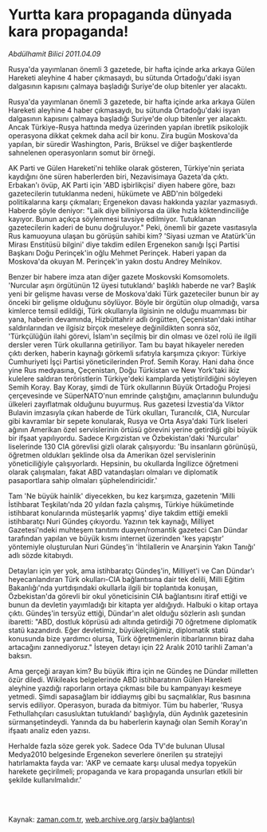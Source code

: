 # Yurtta kara propaganda dünyada kara propaganda!

*Abdülhamit Bilici 2011.04.09*

<td class="columnist-detail">
<p>Rusya'da yayımlanan önemli 3 gazetede, bir hafta içinde arka arkaya Gülen Hareketi aleyhine 4 haber çıkmasaydı, bu sütunda Ortadoğu'daki isyan dalgasının kapısını çalmaya başladığı Suriye'de olup bitenler yer alacaktı.</p>
<p>
<div id="haberMetinDiv">
<p>
Rusya'da yayımlanan önemli 3 gazetede, bir hafta içinde arka arkaya Gülen Hareketi aleyhine 4 haber çıkmasaydı, bu sütunda Ortadoğu'daki isyan dalgasının kapısını çalmaya başladığı Suriye'de olup bitenler yer alacaktı. Ancak Türkiye-Rusya hattında medya üzerinden yapılan ibretlik psikolojik operasyona dikkat çekmek daha acil bir konu. Zira bugün Moskova'da yapılan, bir süredir Washington, Paris, Brüksel ve diğer başkentlerde sahnelenen operasyonların somut bir örneği.
<p>
AK Parti ve Gülen Hareketi'ni tehlike olarak gösteren, Türkiye'nin şeriata kaydığını öne süren haberlerden biri, Nezavisimaya Gazeta'da çıktı. Erbakan'ı övüp, AK Parti için 'ABD işbirlikçisi' diyen habere göre, bazı gazetecilerin tutuklanma nedeni, hükümete ve ABD'nin bölgedeki politikalarına karşı çıkmaları; Ergenekon davası hakkında yazılar yazmasıydı. Haberde şöyle deniyor: "Laik diye biliniyorsa da ülke hızla köktendinciliğe kayıyor. Bunun açıkça söylenmesi tavsiye edilmiyor. Tutuklanan gazetecilerin kaderi de bunu doğruluyor." Peki, önemli bir gazete vasıtasıyla Rus kamuoyuna ulaşan bu görüşün sahibi kim? 'Siyasi uzman ve Atatürk'ün Mirası Enstitüsü bilgini' diye takdim edilen Ergenekon sanığı İşçi Partisi Başkanı Doğu Perinçek'in oğlu Mehmet Perinçek. Haberi yapan da Moskova'da okuyan M. Perinçek'in yakın dostu Andrey Melnikov.
<p>
Benzer bir habere imza atan diğer gazete Moskovski Komsomolets. 'Nurcular aşırı örgütünün 12 üyesi tutuklandı' başlıklı haberde ne var? Başlık yeni bir gelişme havası verse de Moskova'daki Türk gazeteciler bunun bir ay önceki bir gelişme olduğunu söylüyor. Böyle bir örgütün olup olmadığı, varsa kimlerce temsil edildiği, Türk okullarıyla ilgisinin ne olduğu muamması bir yana, haberin devamında, Hizbüttahrir adlı örgütten, Çeçenistan'daki intihar saldırılarından ve ilgisiz birçok meseleye değinildikten sonra söz, 'Türkçülüğün ilahi görevi, İslam'ın seçilmiş bir din olması ve özel rolü ile ilgili dersler veren Türk okullarına getiriliyor. Tam bu bayat hikayeler nereden çıktı derken, haberin kaynağı görkemli sıfatıyla karşımıza çıkıyor: Türkiye Cumhuriyeti İşçi Partisi yöneticilerinden Prof. Semih Koray. Hani daha önce yine Rus medyasına, Çeçenistan, Doğu Türkistan ve New York'taki ikiz kulelere saldıran teröristlerin Türkiye'deki kamplarda yetiştirildiğini söyleyen Semih Koray. Bay Koray, şimdi de Türk okullarının Büyük Ortadoğu Projesi çerçevesinde ve SüperNATO'nun emrinde çalıştığını, amaçlarının bulunduğu ülkeleri zayıflatmak olduğunu buyurmuş.
Rus gazetesi İzvestia'da Viktor Bulavin imzasıyla çıkan haberde de Türk okulları, Turancılık, CIA, Nurcular gibi kavramlar bir sepete konularak, Rusya ve Orta Asya'daki Türk liseleri ağının Amerikan özel servislerinin örtüsü görevini yerine getirdiği gibi büyük bir ifşaat yapılıyordu. Sadece Kırgızistan ve Özbekistan'daki 'Nurcular' liselerinde 130 CIA görevlisi gizli olarak çalışıyordu: 'Bu insanların görünüşü, öğretmen oldukları şeklinde olsa da Amerikan özel servislerinin yöneticiliğiyle çalışıyorlardı. Hepsinin, bu okullarda İngilizce öğretmeni olarak çalışmaları, fakat ABD vatandaşları olmaları ve diplomatik pasaportlara sahip olmaları şüphelendiricidir.'
<p>
Tam 'Ne büyük hainlik' diyecekken, bu kez karşımıza, gazetenin 'Milli İstihbarat Teşkilatı'nda 20 yıldan fazla çalışmış, Türkiye hükümetinde istihbarat konularında müsteşarlık yapmış' diye takdim ettiği emekli istihbaratçı Nuri Gündeş çıkıyordu. Yazının tek kaynağı, Milliyet Gazetesi'ndeki muhteşem tanıtımı duayen/romantik gazeteci Can Dündar tarafından yapılan ve büyük kısmı internet üzerinden 'kes yapıştır' yöntemiyle oluşturulan Nuri Gündeş'in 'İhtilallerin ve Anarşinin Yakın Tanığı' adlı sözde kitabıydı.
<p>
Detayları için yer yok, ama istihbaratçı Gündeş'in, Milliyet'i ve Can Dündar'ı heyecanlandıran Türk okulları-CIA bağlantısına dair tek delili, Milli Eğitim Bakanlığı'nda yurtdışındaki okullarla ilgili bir toplantıda konuşan, Özbekistan'da görevli bir okul yöneticisinin CIA bağlantısını itiraf ettiği ve bunun da devletin yayımladığı bir kitapta yer aldığıydı.
Halbuki o kitap ortaya çıktı. Gündeş'in tersyüz ettiği, Dündar'ın alet olduğu sözlerin aslı şundan ibaretti: "ABD, dostluk köprüsü adı altında getirdiği 70 öğretmene diplomatik statü kazandırdı. Eğer devletimiz, büyükelçiliğimiz, diplomatik statü konusunda bize yardımcı olursa, Türk öğretmenlerin itibarlarının biraz daha artacağını zannediyoruz." İsteyen detayı için 22 Aralık 2010 tarihli Zaman'a baksın.
<p>
Ama gerçeği arayan kim? Bu büyük iftira için ne Gündeş ne Dündar milletten özür diledi. Wikileaks belgelerinde ABD istihbaratının Gülen Hareketi aleyhine yazdığı raporların ortaya çıkması bile bu kampanyayı kesmeye yetmedi. Şimdi sapasağlam bir iddiaymış gibi bu saçmalıklar, Rus basınına servis ediliyor. Operasyon, burada da bitmiyor. Tüm bu haberler, 'Rusya Fethullahçıları casusluktan tutuklandı' başlığıyla, dün Aydınlık gazetesinin sürmanşetindeydi. Yanında da bu haberlerin kaynağı olan Semih Koray'ın ifşaatı analiz eden yazısı.
<p>
Herhalde fazla söze gerek yok. Sadece Oda TV'de bulunan Ulusal Medya2010 belgesinde Ergenekon severlere önerilen şu stratejiyi hatırlamakta fayda var: 'AKP ve cemaate karşı ulusal medya topyekün harekete geçirilmeli; propaganda ve kara propaganda unsurları etkili bir şekilde kullanılmalıdır.' </p></p></p></p></p></p></p></div>
</p>


<p><br>
		 </br></p></td>

Kaynak: [zaman.com.tr](http://zaman.com.tr/yazar.do?yazino=1119188), [web.archive.org (arşiv bağlantısı)](http://web.archive.org/web/20110616014637/http://www.zaman.com.tr:80/yazar.do?yazino=1119188)
